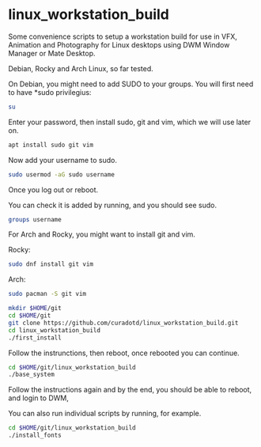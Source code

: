 # linux_workstation_build
Some convenience scripts to setup a workstation build for use in VFX, Animation and Photography for Linux desktops using DWM Window Manager or Mate Desktop.

Debian, Rocky and Arch Linux, so far tested.

On Debian, you might need to add SUDO to your groups.
You will first need to have *sudo privilegius:
```sh
su	
```
Enter your password, then install sudo, git and vim, which we will use later on.
```sh
apt install sudo git vim
```
Now add your username to sudo.
```sh
sudo usermod -aG sudo username
```
Once you log out or reboot.

You can check it is added by running, and you should see sudo.
```sh
groups username	
```

For Arch and Rocky, you might want to install git and vim.

Rocky:
```sh
sudo dnf install git vim
```
Arch:
```sh
sudo pacman -S git vim
```

```sh
mkdir $HOME/git
cd $HOME/git
git clone https://github.com/curadotd/linux_workstation_build.git
cd linux_workstation_build
./first_install
```
Follow the instrunctions, then reboot, once rebooted you can continue.
```sh
cd $HOME/git/linux_workstation_build
./base_system
```
Follow the instructions again and by the end, you should be able to reboot, and login to DWM,

You can also run individual scripts by running, for example.
```sh
cd $HOME/git/linux_workstation_build
./install_fonts
```

